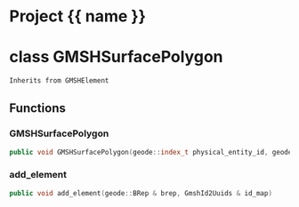 <script setup>
import {useRoute} from 'vitepress'
const {path} = useRoute()
const tokens = path.split('/')
const words = tokens[2].split('-');
for (let i = 0; i < words.length; i++) {
    words[i] = words[i].charAt(0).toUpperCase() + words[i].slice(1);
    words[i] = words[i].replace('geode', 'Geode')
}
const name = words.join('-');
</script>
# Project {{ name }}

# class GMSHSurfacePolygon


```cpp
Inherits from GMSHElement
```



## Functions

### GMSHSurfacePolygon

```cpp
public void GMSHSurfacePolygon(geode::index_t physical_entity_id, geode::index_t elementary_entity_id, geode::index_t nb_vertices, Span vertex_ids)
```


### add_element

```cpp
public void add_element(geode::BRep & brep, GmshId2Uuids & id_map)
```





